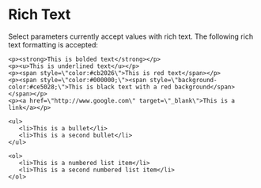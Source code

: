 # Rich Text

Select parameters currently accept values with rich text. The following rich text formatting is accepted:

```<p><strong>This is bolded text</strong></p>```  
```<p><u>This is underlined text</u></p>```  
```<p><span style=\"color:#cb2026\">This is red text</span></p>```  
```<p><span style=\"color:#000000;\"><span style=\"background-color:#ce5028;\">This is black text with a red background</span></span></p>```  
```<p><a href=\"http://www.google.com\" target=\"_blank\">This is a link</a></p>```  
```
<ul>
   <li>This is a bullet</li>
   <li>This is a second bullet</li>
</ul>
```  
```
<ol>
   <li>This is a numbered list item</li>
   <li>This is a second numbered list item</li>
</ol>
```  
